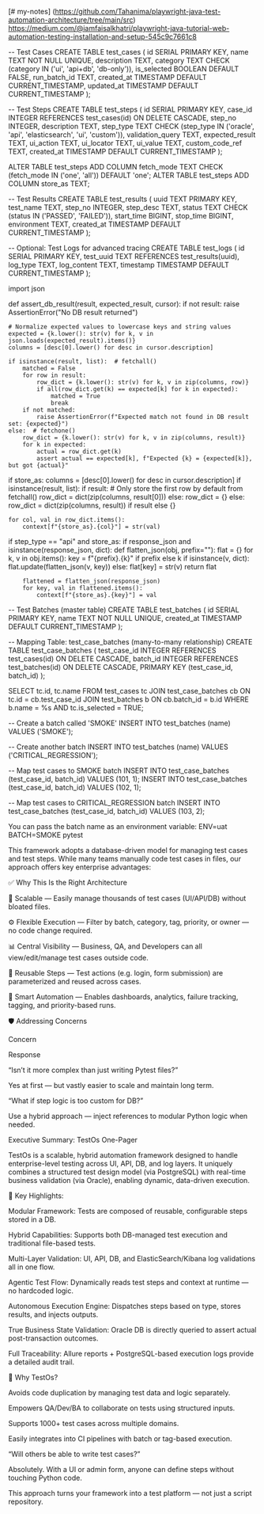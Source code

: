 [# my-notes]
(https://github.com/Tahanima/playwright-java-test-automation-architecture/tree/main/src)
https://medium.com/@iamfaisalkhatri/playwright-java-tutorial-web-automation-testing-installation-and-setup-545c9c7661c8


-- Test Cases
CREATE TABLE test_cases (
    id SERIAL PRIMARY KEY,
    name TEXT NOT NULL UNIQUE,
    description TEXT,
    category TEXT CHECK (category IN ('ui', 'api+db', 'db-only')),
    is_selected BOOLEAN DEFAULT FALSE,
    run_batch_id TEXT,
    created_at TIMESTAMP DEFAULT CURRENT_TIMESTAMP,
    updated_at TIMESTAMP DEFAULT CURRENT_TIMESTAMP
);

-- Test Steps
CREATE TABLE test_steps (
    id SERIAL PRIMARY KEY,
    case_id INTEGER REFERENCES test_cases(id) ON DELETE CASCADE,
    step_no INTEGER,
    description TEXT,
    step_type TEXT CHECK (step_type IN ('oracle', 'api', 'elasticsearch', 'ui', 'custom')),
    validation_query TEXT,
    expected_result TEXT,
    ui_action TEXT,
    ui_locator TEXT,
    ui_value TEXT,
    custom_code_ref TEXT,
    created_at TIMESTAMP DEFAULT CURRENT_TIMESTAMP
);

ALTER TABLE test_steps ADD COLUMN fetch_mode TEXT CHECK (fetch_mode IN ('one', 'all')) DEFAULT 'one';
ALTER TABLE test_steps ADD COLUMN store_as TEXT;


-- Test Results
CREATE TABLE test_results (
    uuid TEXT PRIMARY KEY,
    test_name TEXT,
    step_no INTEGER,
    step_desc TEXT,
    status TEXT CHECK (status IN ('PASSED', 'FAILED')),
    start_time BIGINT,
    stop_time BIGINT,
    environment TEXT,
    created_at TIMESTAMP DEFAULT CURRENT_TIMESTAMP
);

-- Optional: Test Logs for advanced tracing
CREATE TABLE test_logs (
    id SERIAL PRIMARY KEY,
    test_uuid TEXT REFERENCES test_results(uuid),
    log_type TEXT,
    log_content TEXT,
    timestamp TIMESTAMP DEFAULT CURRENT_TIMESTAMP
);



import json

def assert_db_result(result, expected_result, cursor):
    if not result:
        raise AssertionError("No DB result returned")

    # Normalize expected values to lowercase keys and string values
    expected = {k.lower(): str(v) for k, v in json.loads(expected_result).items()}
    columns = [desc[0].lower() for desc in cursor.description]

    if isinstance(result, list):  # fetchall()
        matched = False
        for row in result:
            row_dict = {k.lower(): str(v) for k, v in zip(columns, row)}
            if all(row_dict.get(k) == expected[k] for k in expected):
                matched = True
                break
        if not matched:
            raise AssertionError(f"Expected match not found in DB result set: {expected}")
    else:  # fetchone()
        row_dict = {k.lower(): str(v) for k, v in zip(columns, result)}
        for k in expected:
            actual = row_dict.get(k)
            assert actual == expected[k], f"Expected {k} = {expected[k]}, but got {actual}"



if store_as:
    columns = [desc[0].lower() for desc in cursor.description]
    if isinstance(result, list):
        if result:
            # Only store the first row by default from fetchall()
            row_dict = dict(zip(columns, result[0]))
        else:
            row_dict = {}
    else:
        row_dict = dict(zip(columns, result)) if result else {}

    for col, val in row_dict.items():
        context[f"{store_as}.{col}"] = str(val)


if step_type == "api" and store_as:
    if response_json and isinstance(response_json, dict):
        def flatten_json(obj, prefix=""):
            flat = {}
            for k, v in obj.items():
                key = f"{prefix}.{k}" if prefix else k
                if isinstance(v, dict):
                    flat.update(flatten_json(v, key))
                else:
                    flat[key] = str(v)
            return flat

        flattened = flatten_json(response_json)
        for key, val in flattened.items():
            context[f"{store_as}.{key}"] = val

-- Test Batches (master table)
CREATE TABLE test_batches (
    id SERIAL PRIMARY KEY,
    name TEXT NOT NULL UNIQUE,
    created_at TIMESTAMP DEFAULT CURRENT_TIMESTAMP
);

-- Mapping Table: test_case_batches (many-to-many relationship)
CREATE TABLE test_case_batches (
    test_case_id INTEGER REFERENCES test_cases(id) ON DELETE CASCADE,
    batch_id INTEGER REFERENCES test_batches(id) ON DELETE CASCADE,
    PRIMARY KEY (test_case_id, batch_id)
);

SELECT tc.id, tc.name
FROM test_cases tc
JOIN test_case_batches cb ON tc.id = cb.test_case_id
JOIN test_batches b ON cb.batch_id = b.id
WHERE b.name = %s AND tc.is_selected = TRUE;

-- Create a batch called 'SMOKE'
INSERT INTO test_batches (name) VALUES ('SMOKE');

-- Create another batch
INSERT INTO test_batches (name) VALUES ('CRITICAL_REGRESSION');

-- Map test cases to SMOKE batch
INSERT INTO test_case_batches (test_case_id, batch_id) VALUES (101, 1);
INSERT INTO test_case_batches (test_case_id, batch_id) VALUES (102, 1);

-- Map test cases to CRITICAL_REGRESSION batch
INSERT INTO test_case_batches (test_case_id, batch_id) VALUES (103, 2);


You can pass the batch name as an environment variable:
ENV=uat BATCH=SMOKE pytest



This framework adopts a database-driven model for managing test cases and test steps. While many teams manually code test cases in files, our approach offers key enterprise advantages:

✅ Why This Is the Right Architecture

🔁 Scalable — Easily manage thousands of test cases (UI/API/DB) without bloated files.

⚙️ Flexible Execution — Filter by batch, category, tag, priority, or owner — no code change required.

📊 Central Visibility — Business, QA, and Developers can all view/edit/manage test cases outside code.

🧩 Reusable Steps — Test actions (e.g. login, form submission) are parameterized and reused across cases.

🧠 Smart Automation — Enables dashboards, analytics, failure tracking, tagging, and priority-based runs.

🛡️ Addressing Concerns

Concern

Response

“Isn’t it more complex than just writing Pytest files?”

Yes at first — but vastly easier to scale and maintain long term.

“What if step logic is too custom for DB?”

Use a hybrid approach — inject references to modular Python logic when needed.


Executive Summary: TestOs One-Pager

TestOs is a scalable, hybrid automation framework designed to handle enterprise-level testing across UI, API, DB, and log layers. It uniquely combines a structured test design model (via PostgreSQL) with real-time business validation (via Oracle), enabling dynamic, data-driven execution.

🚀 Key Highlights:

Modular Framework: Tests are composed of reusable, configurable steps stored in a DB.

Hybrid Capabilities: Supports both DB-managed test execution and traditional file-based tests.

Multi-Layer Validation: UI, API, DB, and ElasticSearch/Kibana log validations all in one flow.

Agentic Test Flow: Dynamically reads test steps and context at runtime — no hardcoded logic.

Autonomous Execution Engine: Dispatches steps based on type, stores results, and injects outputs.

True Business State Validation: Oracle DB is directly queried to assert actual post-transaction outcomes.

Full Traceability: Allure reports + PostgreSQL-based execution logs provide a detailed audit trail.

🎯 Why TestOs?

Avoids code duplication by managing test data and logic separately.

Empowers QA/Dev/BA to collaborate on tests using structured inputs.

Supports 1000+ test cases across multiple domains.

Easily integrates into CI pipelines with batch or tag-based execution.

“Will others be able to write test cases?”

Absolutely. With a UI or admin form, anyone can define steps without touching Python code.

This approach turns your framework into a test platform — not just a script repository.

